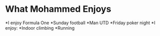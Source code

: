 What Mohammed Enjoys
==================

*I enjoy Formula One
*Sunday football
*Man UTD
*Friday poker night
*I enjoy:
*Indoor climbing
*Running
